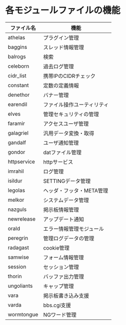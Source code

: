 # 各モジュールファイルの機能  
ファイル名|機能  
---|---  
athelas     |プラグイン管理  
baggins     |スレッド情報管理  
balrogs     |検索  
celeborn    |過去ログ管理  
cidr_list   |携帯IPのCIDRチェック  
constant    |定数の定義情報  
denethor    |バナー管理  
earendil    |ファイル操作ユーティリティ  
elves       |管理セキュリティの管理  
faramir     |アクセスユーザ管理  
galagriel   |汎用データ変換・取得  
gandalf     |ユーザ通知管理  
gondor      |datファイル管理  
httpservice |httpサービス  
imrahil     |ログ管理  
isildur     |SETTINGデータ管理  
legolas     |ヘッダ・フッタ・META管理  
melkor      |システムデータ管理  
nazguls     |掲示板情報管理  
newrelease  |アップデート通知  
orald       |エラー情報管理モジュール  
peregrin    |管理ログデータの管理  
radagast    |cookie管理  
samwise     |フォーム情報管理  
session     |セッション管理  
thorin      |バッファ出力管理  
ungoliants  |キャップ管理  
vara        |掲示板書き込み支援  
varda       |bbs.cgi支援  
wormtongue  |NGワード管理  
